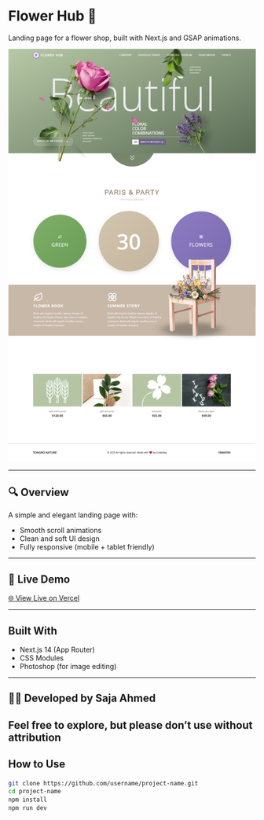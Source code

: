 # Flower Hub 🌸

Landing page for a flower shop, built with Next.js and GSAP animations.


![Project Preview](screenshot.png)

---

## 🔍 Overview

A simple and elegant landing page with:
- Smooth scroll animations
- Clean and soft UI design
- Fully responsive (mobile + tablet friendly)

---

## 🚀 Live Demo

[🌐 View Live on Vercel](https://flower-hub.vercel.app)

---

##  Built With

- Next.js 14 (App Router)
- CSS Modules
- Photoshop (for image editing)

---

## 👩‍💻 Developed by Saja Ahmed

Feel free to explore, but **please don’t use without attribution**
---

## How to Use

```bash
git clone https://github.com/username/project-name.git
cd project-name
npm install
npm run dev
